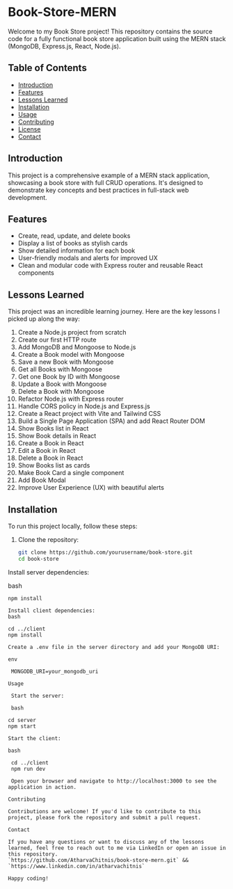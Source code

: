 # Book-Store-MERN

Welcome to my Book Store project! This repository contains the source code for a fully functional book store application built using the MERN stack (MongoDB, Express.js, React, Node.js).

## Table of Contents

- [Introduction](#introduction)
- [Features](#features)
- [Lessons Learned](#lessons-learned)
- [Installation](#installation)
- [Usage](#usage)
- [Contributing](#contributing)
- [License](#license)
- [Contact](#contact)

## Introduction

This project is a comprehensive example of a MERN stack application, showcasing a book store with full CRUD operations. It's designed to demonstrate key concepts and best practices in full-stack web development.

## Features

- Create, read, update, and delete books
- Display a list of books as stylish cards
- Show detailed information for each book
- User-friendly modals and alerts for improved UX
- Clean and modular code with Express router and reusable React components

## Lessons Learned

This project was an incredible learning journey. Here are the key lessons I picked up along the way:

1. Create a Node.js project from scratch
2. Create our first HTTP route
3. Add MongoDB and Mongoose to Node.js
4. Create a Book model with Mongoose
5. Save a new Book with Mongoose
6. Get all Books with Mongoose
7. Get one Book by ID with Mongoose
8. Update a Book with Mongoose
9. Delete a Book with Mongoose
10. Refactor Node.js with Express router
11. Handle CORS policy in Node.js and Express.js
12. Create a React project with Vite and Tailwind CSS
13. Build a Single Page Application (SPA) and add React Router DOM
14. Show Books list in React
15. Show Book details in React
16. Create a Book in React
17. Edit a Book in React
18. Delete a Book in React
19. Show Books list as cards
20. Make Book Card a single component
21. Add Book Modal
22. Improve User Experience (UX) with beautiful alerts

## Installation

To run this project locally, follow these steps:

1. Clone the repository:
   ```bash
   git clone https://github.com/yourusername/book-store.git
   cd book-store

Install server dependencies:

   bash
   ```cd server
   npm install

Install client dependencies:
bash

cd ../client
npm install

Create a .env file in the server directory and add your MongoDB URI:

env

    MONGODB_URI=your_mongodb_uri

Usage

    Start the server:

    bash

cd server
npm start

Start the client:

bash

    cd ../client
    npm run dev

    Open your browser and navigate to http://localhost:3000 to see the application in action.

Contributing

Contributions are welcome! If you'd like to contribute to this project, please fork the repository and submit a pull request.

Contact

If you have any questions or want to discuss any of the lessons learned, feel free to reach out to me via LinkedIn or open an issue in this repository.
`https://github.com/AtharvaChitnis/book-store-mern.git` && `https://www.linkedin.com/in/atharvachitnis`

Happy coding!


